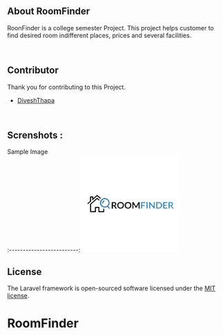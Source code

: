 <p align="center">

## About RoomFinder

 RoonFinder is a college semester Project. This project helps customer to find desired room indifferent places, prices and several facilities. 

<br> 

## Contributor

Thank you for contributing to this Project.
- [DiveshThapa](https://github.com/diveshthapa)
 
  <br>

## Screnshots :
Sample Image             
:-------------------------:
![sampleimage](https://raw.githubusercontent.com/diveshthapa/RoomFinder/master/roomfinder/roomfinder.png)




## License

The Laravel framework is open-sourced software licensed under the [MIT license](https://opensource.org/licenses/MIT).
# RoomFinder
